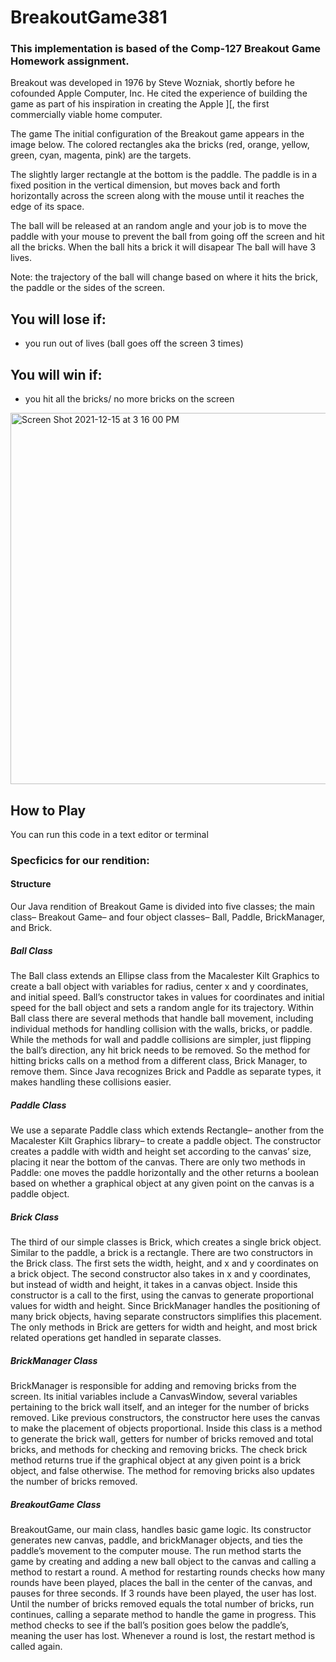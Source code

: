 # BreakoutGame381

### This implementation is based of the Comp-127 Breakout Game Homework assignment. 

Breakout was developed in 1976 by Steve Wozniak, shortly before he cofounded Apple Computer, Inc. He cited the experience of building the game as part of his inspiration in creating the Apple ][, the first commercially viable home computer.

The game
The initial configuration of the Breakout game appears in the image below. The colored rectangles aka the bricks (red, orange, yellow, green, cyan, magenta, pink) are the targets.

The slightly larger rectangle at the bottom is the paddle. The paddle is in a fixed position in the vertical dimension, but moves back and forth horizontally across the screen along with the mouse until it reaches the edge of its space.

The ball will be released at an random angle and your job is to move the paddle with your mouse to prevent the ball from going off the screen and hit all the bricks. When the ball hits a brick it will disapear The ball will have 3 lives.

Note: the trajectory of the ball will change based on where it hits the brick, the paddle or the sides of the screen. 

## You will lose if: 
- you run out of lives (ball goes off the screen 3 times) 

## You will win if: 
- you hit all the bricks/ no more bricks on the screen

<img width="594" alt="Screen Shot 2021-12-15 at 3 16 00 PM" src="https://user-images.githubusercontent.com/54856485/146266126-1c84a771-e1a2-47b0-9190-9d0f368141e5.png">

## How to Play 
You can run this code in a text editor or terminal
### Specficics for our rendition:
#### Structure
  Our Java rendition of Breakout Game is divided into five classes; the main class– Breakout Game– and four object classes– Ball, Paddle, BrickManager, and Brick.
 ##### Ball Class
  The Ball class extends an Ellipse class from the Macalester Kilt Graphics to create a ball object with variables for radius, center x and y coordinates, and initial speed. Ball’s constructor takes in values for coordinates and initial speed for the ball object and sets a random angle for its trajectory. Within Ball class there are several methods that handle ball movement, including individual methods for handling collision with the walls, bricks, or paddle. While the methods for wall and paddle collisions are simpler, just flipping the ball’s direction, any hit brick needs to be removed. So the method for hitting bricks calls on a method from a different class, Brick Manager, to remove them. Since Java recognizes Brick and Paddle as separate types, it makes handling these collisions easier.
 ##### Paddle Class
 We use a separate Paddle class which extends Rectangle– another from the Macalester Kilt Graphics library– to create a paddle object. The constructor creates a paddle with width and height set according to the canvas’ size, placing it near the bottom of the canvas. There are only two methods in Paddle: one moves the paddle horizontally and the other returns a boolean based on whether a graphical object at any given point on the canvas is a paddle object. 
 ##### Brick Class
  The third of our simple classes is Brick, which creates a single brick object. Similar to the paddle, a brick is a rectangle. There are two constructors in the Brick class. The first sets the width, height, and x and y coordinates on a brick object. The second constructor also takes in x and y coordinates, but instead of width and height, it takes in a canvas object. Inside this constructor is a call to the first, using the canvas to generate proportional values for width and height. Since BrickManager handles the positioning of many brick objects, having separate constructors simplifies this placement. The only methods in Brick are getters for width and height, and most brick related operations get handled in separate classes. 
 ##### BrickManager Class
  BrickManager is responsible for adding and removing bricks from the screen. Its initial variables include a CanvasWindow, several variables pertaining to the brick wall itself, and an integer for the number of bricks removed. Like previous constructors, the constructor here uses the canvas to make the placement of objects proportional. Inside this class is a method to generate the brick wall, getters for number of bricks removed and total bricks, and methods for checking and removing bricks. The check brick method returns true if the graphical object at any given point is a brick object, and false otherwise. The method for removing bricks also updates the number of bricks removed. 
 ##### BreakoutGame Class
  BreakoutGame, our main class, handles basic game logic. Its constructor generates new canvas, paddle, and brickManager objects, and ties the paddle’s movement to the computer mouse. The run method starts the game by creating and adding a new ball object to the canvas and calling a method to restart a round. A method for restarting rounds checks how many rounds have been played, places the ball in the center of the canvas, and pauses for three seconds. If 3 rounds have been played, the user has lost. Until the number of bricks removed equals the total number of bricks, run continues, calling a separate method to handle the game in progress. This method checks to see if the ball’s position goes below the paddle’s, meaning the user has lost. Whenever a round is lost, the restart method is called again.
